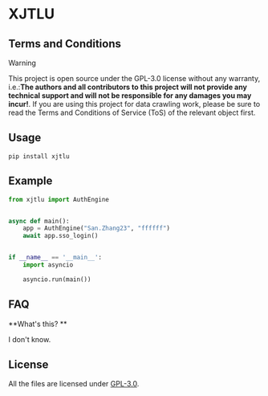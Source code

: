 # XJTLU

## Terms and Conditions

> [!WARNING]
> This project is open source under the GPL-3.0 license without any warranty, i.e.:**The authors and all contributors to
this project will not provide any technical support and will not be responsible for any damages you may incur!**.
> If you are using this project for data crawling work, please be sure to read the Terms and Conditions of Service (ToS)
> of the relevant object first.

## Usage

```shell
pip install xjtlu
```

## Example

```python
from xjtlu import AuthEngine


async def main():
    app = AuthEngine("San.Zhang23", "ffffff")
    await app.sso_login()


if __name__ == '__main__':
    import asyncio

    asyncio.run(main())
```

## FAQ

**What's this? **

I don't know.

## License

All the files are licensed under [GPL-3.0](./LICENSE).
